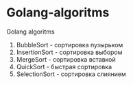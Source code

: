 # Golang-algoritms
Golang algoritms  

1. BubbleSort - сортировка пузырьком  
2. InsertionSort - сортировка выбором  
3. MergeSort - сортировка вставкой  
4. QuickSort - быстрая сортировка  
5. SelectionSort - сортировка слиянием  